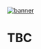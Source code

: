 [![banner](https://raw.githubusercontent.com/oceanprotocol/art/master/github/repo-banner%402x.png)](https://oceanprotocol.com)

# TBC
